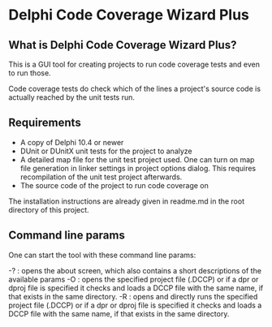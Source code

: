 # Delphi Code Coverage Wizard Plus

## What is Delphi Code Coverage Wizard Plus?
This is a GUI tool for creating projects to run code coverage tests
and even to run those.

Code coverage tests do check which of the lines a project's source code is actually 
reached by the unit tests run.

## Requirements
- A copy of Delphi 10.4 or newer
- DUnit or DUnitX unit tests for the project to analyze
- A detailed map file for the unit test project used. One can turn on map file generation
  in linker settings in project options dialog. This requires recompilation of the unit 
  test project afterwards.
- The source code of the project to run code coverage on

The installation instructions are already given in readme.md in the root directory of 
this project.

## Command line params
One can start the tool with these command line params:

-? : opens the about screen, which also contains a short descriptions of the available params
-O <FileName> : opens the specified project file (.DCCP) or if a dpr or dproj file is specified
   it checks and loads a DCCP file with the same name, if that exists in the same directory. 
-R <FileName> : opens and directly runs the specified project file (.DCCP) or if a dpr or dproj 
   file is specified it checks and loads a DCCP file with the same name, if that exists in the 
   same directory.   